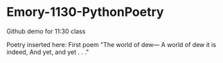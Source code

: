 # Emory-1130-PythonPoetry
Github demo for 11:30 class

Poetry inserted here:
First poem
"The world of dew—
A world of dew it is indeed,
And yet, and yet . . ."
